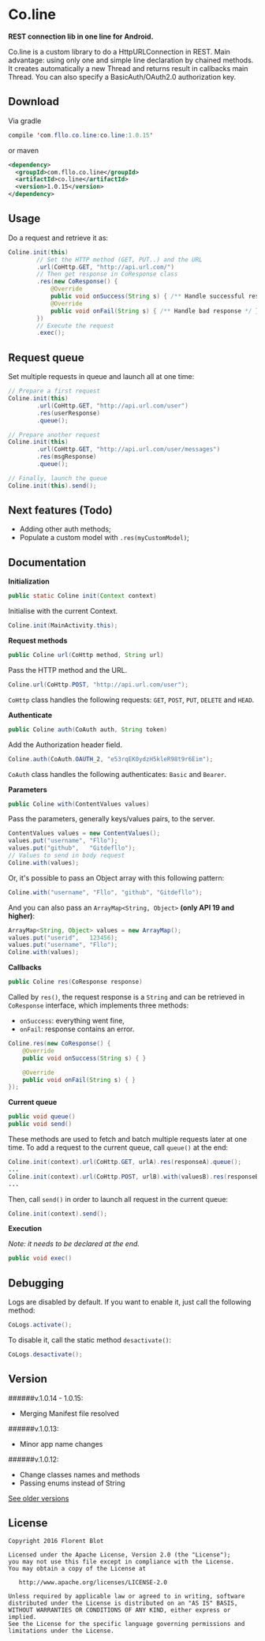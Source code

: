 Co.line
=======

**REST connection lib in one line for Android.**

Co.line is a custom library to do a HttpURLConnection in REST. Main advantage: using only one and simple line declaration by chained methods. It creates automatically a new Thread and returns result in callbacks main Thread. You can also specify a BasicAuth/OAuth2.0 authorization key.

Download
--------

Via gradle
```java
compile 'com.fllo.co.line:co.line:1.0.15'
```
or maven
```xml
<dependency>
  <groupId>com.fllo.co.line</groupId>
  <artifactId>co.line</artifactId>
  <version>1.0.15</version>
</dependency>
```

Usage
------

Do a request and retrieve it as:
```java
Coline.init(this)
        // Set the HTTP method (GET, PUT..) and the URL
        .url(CoHttp.GET, "http://api.url.com/")
        // Then get response in CoResponse class
        .res(new CoResponse() {
            @Override
            public void onSuccess(String s) { /** Handle successful response */ }
            @Override
            public void onFail(String s) { /** Handle bad response */ }
        })
        // Execute the request
        .exec();
```

Request queue
-------

Set multiple requests in queue and launch all at one time:
```java
// Prepare a first request
Coline.init(this)
        .url(CoHttp.GET, "http://api.url.com/user")
        .res(userResponse)
        .queue();

// Prepare another request
Coline.init(this)
        .url(CoHttp.GET, "http://api.url.com/user/messages")
        .res(msgResponse)
        .queue();

// Finally, launch the queue
Coline.init(this).send();
```

Next features (Todo)
-------

- Adding other auth methods;
- Populate a custom model with `.res(myCustomModel)`;

Documentation
-------

**Initialization**

```java
public static Coline init(Context context)
```
Initialise with the current Context.
```java
Coline.init(MainActivity.this);
```

**Request methods**

```java
public Coline url(CoHttp method, String url)
```
Pass the HTTP method and the URL.
```java
Coline.url(CoHttp.POST, "http://api.url.com/user");
```
`CoHttp` class handles the following requests: `GET`, `POST`, `PUT`, `DELETE` and `HEAD`.

**Authenticate**

```java
public Coline auth(CoAuth auth, String token)
```
Add the Authorization header field.
```java
Coline.auth(CoAuth.OAUTH_2, "e53rqEK0ydzH5kleR98t9r6Eim");
```
`CoAuth` class handles the following authenticates: `Basic` and `Bearer`.

**Parameters**

```java
public Coline with(ContentValues values)
```
Pass the parameters, generally keys/values pairs, to the server.
```java
ContentValues values = new ContentValues();
values.put("username", "Fllo");
values.put("github",   "Gitdefllo");
// Values to send in body request
Coline.with(values);
```
Or, it's possible to pass an Object array with this following pattern:  
```java
Coline.with("username", "Fllo", "github", "Gitdefllo");
```
And you can also pass an `ArrayMap<String, Object>` **(only API 19 and higher)**:
```java
ArrayMap<String, Object> values = new ArrayMap();
values.put("userid",   123456);
values.put("username", "Fllo");
Coline.with(values);
```

**Callbacks**

```java
public Coline res(CoResponse response)
```
Called by `res()`, the request response is a `String` and can be retrieved in `CoResponse` interface, which implements three methods:
- `onSuccess`: everything went fine,
- `onFail`: response contains an error.
```java
Coline.res(new CoResponse() {
    @Override
    public void onSuccess(String s) { }

    @Override
    public void onFail(String s) { }
});
```

**Current queue**

```java
public void queue()
public void send()
```
These methods are used to fetch and batch multiple requests later at one time.
To add a request to the current queue, call `queue()` at the end:
```java
Coline.init(context).url(CoHttp.GET, urlA).res(responseA).queue();
...
Coline.init(context).url(CoHttp.POST, urlB).with(valuesB).res(responseB).queue();
...
```
Then, call `send()` in order to launch all request in the current queue:
```java
Coline.init(context).send();
```

**Execution**

*Note: it needs to be declared at the end.*
```java
public void exec()
```

Debugging
---------

Logs are disabled by default. If you want to enable it, just call the following method:
```java
CoLogs.activate();
```
To disable it, call the static method `desactivate()`:
```java
CoLogs.desactivate();
```

Version  
-------

######v.1.0.14 - 1.0.15:
- Merging Manifest file resolved

######v.1.0.13:
- Minor app name changes

######v.1.0.12:
- Change classes names and methods
- Passing enums instead of String

<a href="https://github.com/Gitdefllo/Co.line/blob/master/VERSIONS.md">See older versions</a>

License
--------

    Copyright 2016 Florent Blot
    
    Licensed under the Apache License, Version 2.0 (the "License");
    you may not use this file except in compliance with the License.
    You may obtain a copy of the License at

       http://www.apache.org/licenses/LICENSE-2.0

    Unless required by applicable law or agreed to in writing, software
    distributed under the License is distributed on an "AS IS" BASIS,
    WITHOUT WARRANTIES OR CONDITIONS OF ANY KIND, either express or implied.
    See the License for the specific language governing permissions and
    limitations under the License.
